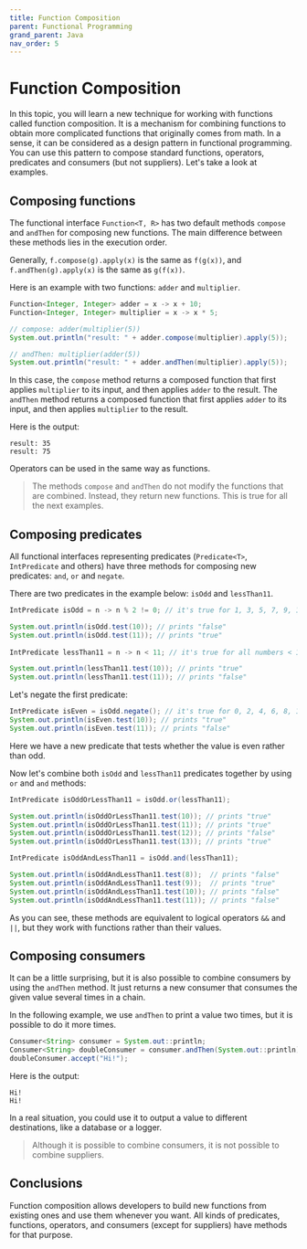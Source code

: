 ```yaml
---
title: Function Composition
parent: Functional Programming
grand_parent: Java
nav_order: 5
---
```


# Function Composition

In this topic, you will learn a new technique for working with functions called function composition. It is a mechanism for combining functions to obtain more complicated functions that originally comes from math. In a sense, it can be considered as a design pattern in functional programming. You can use this pattern to compose standard functions, operators, predicates and consumers (but not suppliers). Let's take a look at examples.

## Composing functions

The functional interface `Function<T, R>` has two default methods `compose` and `andThen` for composing new functions. The main difference between these methods lies in the execution order.

Generally, `f.compose(g).apply(x)` is the same as `f(g(x))`, and `f.andThen(g).apply(x)` is the same as `g(f(x))`.

Here is an example with two functions: `adder` and `multiplier`.

```java
Function<Integer, Integer> adder = x -> x + 10;
Function<Integer, Integer> multiplier = x -> x * 5;

// compose: adder(multiplier(5))
System.out.println("result: " + adder.compose(multiplier).apply(5));

// andThen: multiplier(adder(5))
System.out.println("result: " + adder.andThen(multiplier).apply(5));
```

In this case, the `compose` method returns a composed function that first applies `multiplier` to its input, and then applies `adder` to the result. The `andThen` method returns a composed function that first applies `adder` to its input, and then applies `multiplier` to the result.

Here is the output:

```
result: 35
result: 75
```

Operators can be used in the same way as functions.

> The methods `compose` and `andThen` do not modify the functions that are combined. Instead, they return new functions. This is true for all the next examples.

## Composing predicates

All functional interfaces representing predicates (`Predicate<T>`, `IntPredicate` and others) have three methods for composing new predicates: `and`, `or` and `negate`.

There are two predicates in the example below: `isOdd` and `lessThan11`.

```java
IntPredicate isOdd = n -> n % 2 != 0; // it's true for 1, 3, 5, 7, 9, 11 and so on

System.out.println(isOdd.test(10)); // prints "false"
System.out.println(isOdd.test(11)); // prints "true"
        
IntPredicate lessThan11 = n -> n < 11; // it's true for all numbers < 11

System.out.println(lessThan11.test(10)); // prints "true"
System.out.println(lessThan11.test(11)); // prints "false"
```

Let's negate the first predicate:

```java
IntPredicate isEven = isOdd.negate(); // it's true for 0, 2, 4, 6, 8, 10 and so on
System.out.println(isEven.test(10)); // prints "true"
System.out.println(isEven.test(11)); // prints "false"
```

Here we have a new predicate that tests whether the value is even rather than odd.

Now let's combine both `isOdd` and `lessThan11` predicates together by using `or` and `and` methods:

```java
IntPredicate isOddOrLessThan11 = isOdd.or(lessThan11);

System.out.println(isOddOrLessThan11.test(10)); // prints "true"
System.out.println(isOddOrLessThan11.test(11)); // prints "true"
System.out.println(isOddOrLessThan11.test(12)); // prints "false"
System.out.println(isOddOrLessThan11.test(13)); // prints "true"

IntPredicate isOddAndLessThan11 = isOdd.and(lessThan11);

System.out.println(isOddAndLessThan11.test(8));  // prints "false"
System.out.println(isOddAndLessThan11.test(9));  // prints "true"
System.out.println(isOddAndLessThan11.test(10)); // prints "false"
System.out.println(isOddAndLessThan11.test(11)); // prints "false"
```

As you can see, these methods are equivalent to logical operators `&&` and `||`, but they work with functions rather than their values.

## Composing consumers

It can be a little surprising, but it is also possible to combine consumers by using the `andThen` method. It just returns a new consumer that consumes the given value several times in a chain.

In the following example, we use `andThen` to print a value two times, but it is possible to do it more times.

```java
Consumer<String> consumer = System.out::println;
Consumer<String> doubleConsumer = consumer.andThen(System.out::println);
doubleConsumer.accept("Hi!");
```

Here is the output:

```
Hi!
Hi!
```

In a real situation, you could use it to output a value to different destinations, like a database or a logger.

> Although it is possible to combine consumers, it is not possible to combine suppliers.

## Conclusions

Function composition allows developers to build new functions from existing ones and use them whenever you want. All kinds of predicates, functions, operators, and consumers (except for suppliers) have methods for that purpose.